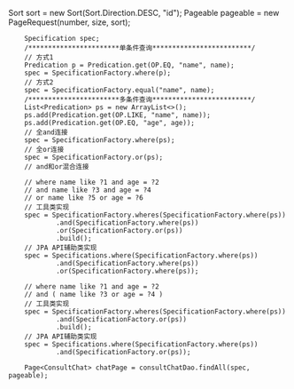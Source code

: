 Sort sort = new Sort(Sort.Direction.DESC, "id");
        Pageable pageable = new PageRequest(number, size, sort);

        Specification spec;
        /***********************单条件查询*************************/
        // 方式1
        Predication p = Predication.get(OP.EQ, "name", name);
        spec = SpecificationFactory.where(p);
        // 方式2
        spec = SpecificationFactory.equal("name", name);
        /***********************多条件查询*************************/
        List<Predication> ps = new ArrayList<>();
        ps.add(Predication.get(OP.LIKE, "name", name));
        ps.add(Predication.get(OP.EQ, "age", age));
        // 全and连接
        spec = SpecificationFactory.where(ps);
        // 全or连接
        spec = SpecificationFactory.or(ps);
        // and和or混合连接
        
        // where name like ?1 and age = ?2
        // and name like ?3 and age = ?4
        // or name like ?5 or age = ?6
        // 工具类实现
        spec = SpecificationFactory.wheres(SpecificationFactory.where(ps))
                .and(SpecificationFactory.where(ps))
                .or(SpecificationFactory.or(ps))
                .build();
        // JPA API辅助类实现
        spec = Specifications.where(SpecificationFactory.where(ps))
                .and(SpecificationFactory.where(ps))
                .or(SpecificationFactory.where(ps));
        
        // where name like ?1 and age = ?2
        // and ( name like ?3 or age = ?4 )
        // 工具类实现
        spec = SpecificationFactory.wheres(SpecificationFactory.where(ps))
                .and(SpecificationFactory.or(ps))
                .build();
        // JPA API辅助类实现
        spec = Specifications.where(SpecificationFactory.where(ps))
                .and(SpecificationFactory.or(ps));

        Page<ConsultChat> chatPage = consultChatDao.findAll(spec, pageable);